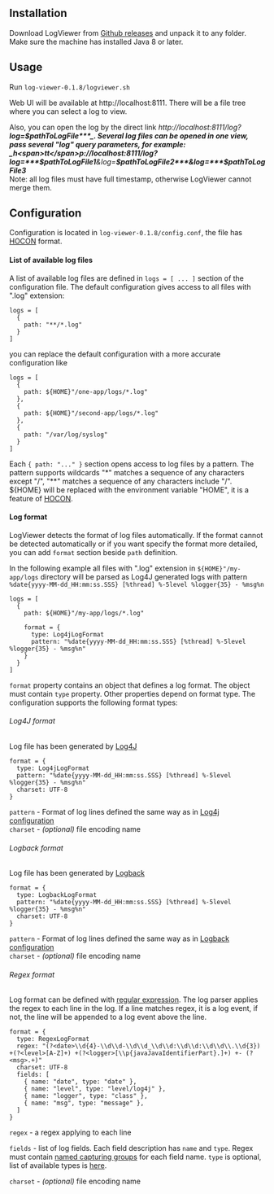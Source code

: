 ## Installation
Download LogViewer from [Github releases](https://github.com/sevdokimov/log-viewer/releases) and unpack it to any folder.<br>
Make sure the machine has installed Java 8 or later.

## Usage

Run `log-viewer-0.1.8/logviewer.sh` 

Web UI will be available at http://localhost:8111. There will be a file tree where you can select a log to view. 

Also, you can open the log by the direct link _h<span>t</span>tp://localhost:8111/log?***log=$pathToLogFile***_. Several log files can be
opened in one view, pass several "log" query parameters, for example: _h<span>tt</span>p://localhost:8111/log?log=***$pathToLogFile1***&log=***$pathToLogFile2***&log=***$pathToLogFile3***_<br> 
Note: all log files must have full timestamp, otherwise LogViewer cannot merge them.

## Configuration

Configuration is located in `log-viewer-0.1.8/config.conf`, the file has [HOCON](https://github.com/lightbend/config)
format. 

#### List of available log files

A list of available log files are defined in `logs = [ ... ]` section of the configuration file. The default configuration
gives access to all files with ".log" extension:
```hocon
logs = [
  {
    path: "**/*.log"
  }
]
```

you can replace the default configuration with a more accurate configuration like

```hocon
logs = [
  {
    path: ${HOME}"/one-app/logs/*.log"
  },
  {
    path: ${HOME}"/second-app/logs/*.log"
  },
  {
    path: "/var/log/syslog"
  }
]
```

Each `{ path: "..." }` section opens access to log files by a pattern. The pattern supports wildcards "*" matches a sequence
of any characters except "/", "**" matches a sequence of any characters include "/".<br>
${HOME} will be replaced with the environment variable "HOME", it is a feature of [HOCON](https://github.com/lightbend/config#uses-of-substitutions).

#### Log format

LogViewer detects the format of log files automatically. If the format cannot be detected automatically or if you want specify
the format more detailed, you can add `format` section beside `path` definition.

In the following example all files with ".log" extension in `${HOME}"/my-app/logs` directory will be parsed as Log4J generated logs
with pattern `%date{yyyy-MM-dd_HH:mm:ss.SSS} [%thread] %-5level %logger{35} - %msg%n`  
```hocon
logs = [
  {
    path: ${HOME}"/my-app/logs/*.log"

    format = {
      type: Log4jLogFormat
      pattern: "%date{yyyy-MM-dd_HH:mm:ss.SSS} [%thread] %-5level %logger{35} - %msg%n"       
    }
  }
]
```

`format` property contains an object that defines a log format. The object must contain `type` property. Other properties
depend on format type. The configuration supports the following format types:

###### Log4J format

Log file has been generated by [Log4J](https://logging.apache.org/log4j/2.x/index.html)

```hocon
format = {
  type: Log4jLogFormat
  pattern: "%date{yyyy-MM-dd_HH:mm:ss.SSS} [%thread] %-5level %logger{35} - %msg%n"
  charset: UTF-8       
}  
```
`pattern` - Format of log lines defined the same way as in [Log4j configuration](https://logging.apache.org/log4j/2.x/manual/layouts.html#PatternLayout) <br>
`charset` - _(optional)_ file encoding name 

###### Logback format

Log file has been generated by [Logback](http://logback.qos.ch/)

```hocon    
format = {
  type: LogbackLogFormat
  pattern: "%date{yyyy-MM-dd_HH:mm:ss.SSS} [%thread] %-5level %logger{35} - %msg%n"
  charset: UTF-8       
}
```                      
`pattern` - Format of log lines defined the same way as in [Logback configuration](http://logback.qos.ch/manual/layouts.html) <br>
`charset` - _(optional)_ file encoding name 

###### Regex format

Log format can be defined with [regular expression](https://docs.oracle.com/javase/7/docs/api/java/util/regex/Pattern.html).
The log parser applies the regex to each line in the log. If a line matches regex, it is a log event,
if not, the line will be appended to a log event above the line.

```hocon    
format = {
  type: RegexLogFormat
  regex: "(?<date>\\d{4}-\\d\\d-\\d\\d_\\d\\d:\\d\\d:\\d\\d\\.\\d{3}) +(?<level>[A-Z]+) +(?<logger>[\\p{javaJavaIdentifierPart}.]+) +- (?<msg>.+)"
  charset: UTF-8
  fields: [
    { name: "date", type: "date" },
    { name: "level", type: "level/log4j" },
    { name: "logger", type: "class" },
    { name: "msg", type: "message" },
  ]
}
```                      

`regex` - a regex applying to each line

`fields` - list of log fields. Each field description has `name` and `type`. Regex must contain
[named capturing groups](https://www.logicbig.com/tutorials/core-java-tutorial/java-regular-expressions/named-captruing-groups.html)
for each field name. `type` is optional, list of available types is [here](to_be_done).
 
`charset` - _(optional)_ file encoding name